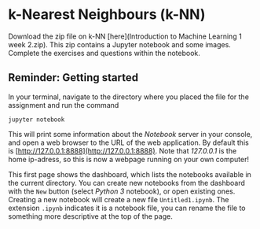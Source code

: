 # k-Nearest Neighbours (k-NN)

Download the zip file on k-NN [here](Introduction to Machine Learning 1 week 2.zip). This zip contains a Jupyter notebook and some images. Complete the exercises and questions within the notebook.

## Reminder: Getting started

In your terminal, navigate to the directory where you placed the file for the assignment and run the command

    jupyter notebook

This will print some information about the *Notebook* server in your console, and open a web browser to the URL of the web application. By default this is [http://127.0.0.1:8888](http://127.0.0.1:8888). Note that *127.0.0.1* is the home ip-adress, so this is now a webpage running on your own computer!

This first page shows the dashboard, which lists the notebooks available in the current directory. You can create new notebooks from the dashboard with the `New` button (select *Python 3* notebook), or open existing ones. Creating a new notebook will create a new file `Untitled1.ipynb`. The extension `.ipynb` indicates it is a notebook file, you can rename the file to something more descriptive at the top of the page.
